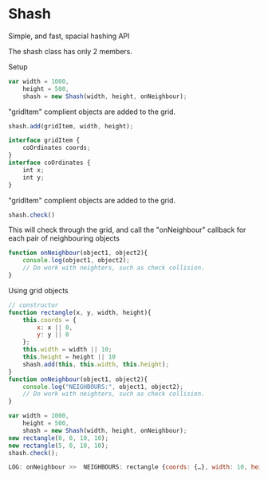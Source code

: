 # Shash
Simple, and fast, spacial hashing API

The shash class has only 2 members.

Setup
```javascript
var width = 1000,
    height = 500,
    shash = new Shash(width, height, onNeighbour);
```
"gridItem" complient objects are added to the grid.

```javascript
shash.add(gridItem, width, height);

interface gridItem {
    coOrdinates coords;
}
interface coOrdinates {
    int x;
    int y;
}
```
"gridItem" complient objects are added to the grid.

```javascript
shash.check()
``` 
This will check through the grid, and call the "onNeighbour" callback for each pair of neighbouring objects

```javascript
function onNeighbour(object1, object2){
    console.log(object1, object2);
    // Do work with neighters, such as check collision.
}
```

Using grid objects

```javascript
// constructor
function rectangle(x, y, width, height){
    this.coords = {
        x: x || 0,
        y: y || 0
    };
    this.width = width || 10;
    this.height = height || 10
    shash.add(this, this.width, this.height);
}
function onNeighbour(object1, object2){
    console.log("NEIGHBOURS:", object1, object2);
    // Do work with neighters, such as check collision.
}

var width = 1000,
    height = 500,
    shash = new Shash(width, height, onNeighbour);
new rectangle(0, 0, 10, 10);
new rectangle(5, 0, 10, 10);
shash.check();

LOG: onNeighbour >>  NEIGHBOURS: rectangle {coords: {…}, width: 10, height: 10} rectangle {coords: {…}, width: 10, height: 10}
```
